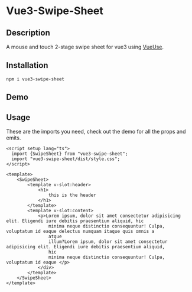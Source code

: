 # Vue3-Swipe-Sheet

## Description

A mouse and touch 2-stage swipe sheet for vue3 using [VueUse](https://vueuse.org/).

## Installation

```
npm i vue3-swipe-sheet
```

## Demo

## Usage

These are the imports you need, check out the demo for all the props and emits.

```
<script setup lang="ts">
  import {SwipeSheet} from "vue3-swipe-sheet";
  import "vue3-swipe-sheet/dist/style.css";
</script>

<template>
    <SwipeSheet>
        <template v-slot:header>
            <h1>
                this is the header
            </h1>
        </template>
        <template v-slot:content>
            <p>Lorem ipsum, dolor sit amet consectetur adipisicing elit. Eligendi iure debitis praesentium aliquid, hic
                minima neque distinctio consequuntur! Culpa, voluptatum id eaque delectus numquam itaque quis omnis a
                atque
                illum?Lorem ipsum, dolor sit amet consectetur adipisicing elit. Eligendi iure debitis praesentium aliquid,
                hic
                minima neque distinctio consequuntur! Culpa, voluptatum id eaque </p>
            </div>
        </template>
    </SwipeSheet>
</template>
```
